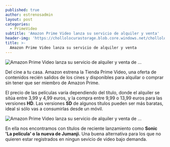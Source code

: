 ```yaml
---
published: true
author: estrenosadmin
layout: post
categories:
  - PrimeVideo
subtitle: 'Amazon Prime Video lanza su servicio de alquiler y venta'
header-img: 'https://chollolocurastorage.blob.core.windows.net/chollolocura/NovedadesStreaming/AmazonTienda2.PNG'
title: >-
  Amazon Prime Video lanza su servicio de alquiler y venta
---
```

![Amazon Prime Video lanza su servicio de alquiler y venta de ...](https://chollolocurastorage.blob.core.windows.net/chollolocura/NovedadesStreaming/AmazonTienda2.PNG)

Del cine a tu casa. Amazon estrena la Tienda Prime Video, una oferta de contenidos recién salidos de los cines y disponibles para alquilar o comprar sin tener que ser miembro de Amazon Prime.

<!--break-->

El precio de las películas varía dependiendo del título, donde el alquiler se sitúa entre 3,99 y 4,99 euros, y la compra entre 9,99 o 13,99 euros para las versiones **HD**. Las versiones **SD** de algunos títulos pueden ser más baratas, ideal si sólo vas a consumirlas desde un móvil.  

![Amazon Prime Video lanza su servicio de alquiler y venta de ...](https://chollolocurastorage.blob.core.windows.net/chollolocura/NovedadesStreaming/AmazonTienda1.PNG)

En ella nos encontramos con títulos de reciente lanzamiento como **Sonic 'La película' o la nueva de Jumanji.** Una buena alternativa para los que no quieren estar registrados en ningun sevicio de video bajo demanda.